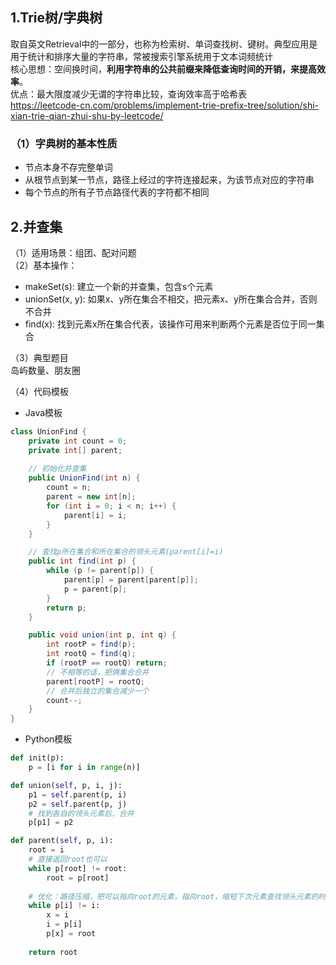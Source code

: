 ## 1.Trie树/字典树      
取自英文Retrieval中的一部分，也称为检索树、单词查找树、键树。典型应用是用于统计和排序大量的字符串，常被搜索引擎系统用于文本词频统计      
核心思想：空间换时间，**利用字符串的公共前缀来降低查询时间的开销，来提高效率**。      
优点：最大限度减少无谓的字符串比较，查询效率高于哈希表       
https://leetcode-cn.com/problems/implement-trie-prefix-tree/solution/shi-xian-trie-qian-zhui-shu-by-leetcode/      

### （1）字典树的基本性质     
- 节点本身不存完整单词      
- 从根节点到某一节点，路径上经过的字符连接起来，为该节点对应的字符串      
- 每个节点的所有子节点路径代表的字符都不相同         






## 2.并查集    
（1）适用场景：组团、配对问题        
（2）基本操作：
- makeSet(s): 建立一个新的并查集，包含s个元素
- unionSet(x, y): 如果x、y所在集合不相交，把元素x、y所在集合合并，否则不合并
- find(x): 找到元素x所在集合代表，该操作可用来判断两个元素是否位于同一集合     
  

（3）典型题目        
岛屿数量、朋友圈       

（4）代码模板        
- Java模板
```Java
class UnionFind {
    private int count = 0;
    private int[] parent;
    
    // 初始化并查集
    public UnionFind(int n) {
        count = n;
        parent = new int[n];
        for (int i = 0; i < n; i++) {
            parent[i] = i;
        }
    }

    // 查找p所在集合和所在集合的领头元素(parent[i]=i)
    public int find(int p) {
        while (p != parent[p]) {
            parent[p] = parent[parent[p]];
            p = parent[p];
        }
        return p;
    }

    public void union(int p, int q) {
        int rootP = find(p);
        int rootQ = find(q);
        if (rootP == rootQ) return;
        // 不相等的话，把俩集合合并
        parent[rootP] = rootQ;
        // 合并后独立的集合减少一个
        count--;
    }
}       
```

- Python模板      
```Python
def init(p):
    p = [i for i in range(n)]  

def union(self, p, i, j):
    p1 = self.parent(p, i) 
    p2 = self.parent(p, j)
    # 找到各自的领头元素后，合并
    p[p1] = p2

def parent(self, p, i):
    root = i
    # 直接返回root也可以
    while p[root] != root:
        root = p[root]
    
    # 优化：路径压缩，把可以指向root的元素，指向root，缩短下次元素查找领头元素的时间（O(1)）
    while p[i] != i:
        x = i
        i = p[i]
        p[x] = root
    
    return root
```



​    